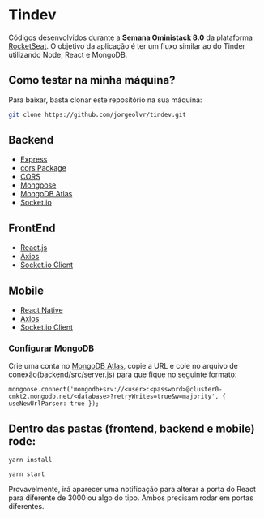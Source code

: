# Tindev

Códigos desenvolvidos durante a **Semana Oministack 8.0** da plataforma [RocketSeat](https://rocketseat.com.br/). O objetivo da aplicação é ter um fluxo similar ao do Tinder utilizando Node, React e MongoDB.

## Como testar na minha máquina?

Para baixar, basta clonar este repositório na sua máquina:

```sh
git clone https://github.com/jorgeolvr/tindev.git
```

## Backend

- [Express](https://www.npmjs.com/package/express)
- [cors Package](https://www.npmjs.com/package/cors)
- [CORS](https://en.wikipedia.org/wiki/Cross-origin_resource_sharing)
- [Mongoose](https://mongoosejs.com/)
- [MongoDB Atlas](https://www.mongodb.com/cloud/atlas)
- [Socket.io](https://socket.io/)

## FrontEnd

- [React.js](https://pt-br.reactjs.org/)
- [Axios](https://www.npmjs.com/package/axios)
- [Socket.io Client](https://socket.io/docs/client-api/)

## Mobile
- [React Native](https://facebook.github.io/react-native/)
- [Axios](https://www.npmjs.com/package/axios)
- [Socket.io Client](https://socket.io/docs/client-api/)


### Configurar MongoDB<br>
Crie uma conta no <a href="https://www.mongodb.com/cloud/atlas">MongoDB Atlas</a>, copie a URL e cole no arquivo de conexão(backend/src/server.js) para que fique no seguinte formato:<br>
```
mongoose.connect('mongodb+srv://<user>:<password>@cluster0-cmkt2.mongodb.net/<database>?retryWrites=true&w=majority', { useNewUrlParser: true });
```
## Dentro das pastas (frontend, backend e mobile) rode:
```
yarn install
```
```
yarn start
```
Provavelmente, irá aparecer uma notificação para alterar a porta do React para diferente de 3000 ou algo do tipo. Ambos precisam rodar em portas diferentes.<br><br>
